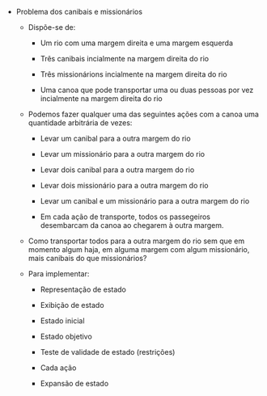 - Problema dos canibais e missionários

    - Dispõe-se de:

      - Um rio com uma margem direita e uma margem esquerda

      - Três canibais incialmente na margem direita do rio

      - Três missionárions incialmente na margem direita do rio

      - Uma canoa que pode transportar uma ou duas pessoas por vez incialmente na margem direita do rio

    - Podemos fazer qualquer uma das seguintes ações com a canoa uma quantidade arbitrária de vezes:

      - Levar um canibal para a outra margem do rio

      - Levar um missionário para a outra margem do rio

      - Levar dois canibal para a outra margem do rio

      - Levar dois missionário para a outra margem do rio

      - Levar um canibal e um missionário para a outra margem do rio

      * Em cada ação de transporte, todos os passegeiros desembarcam da canoa ao chegarem à outra margem.

    - Como transportar todos para a outra margem do rio sem que em momento algum haja, em alguma margem com algum missionário, mais canibais do que missionários?

    

    * Para implementar:

      - Representação de estado

      - Exibição de estado

      - Estado inicial

      - Estado objetivo

      - Teste de validade de estado (restrições)

      - Cada ação

      - Expansão de estado